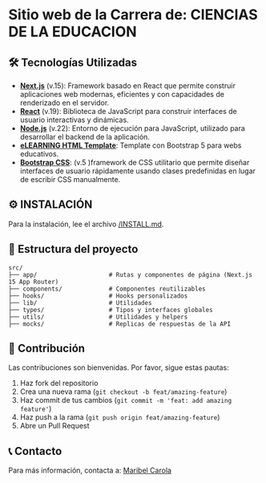 # Sitio web de la Carrera de: CIENCIAS DE LA EDUCACION

## 🛠️ Tecnologías Utilizadas

- [**Next.js**](https://nextjs.org/) (v.15): Framework basado en React que permite construir aplicaciones web modernas, eficientes y con capacidades de renderizado en el servidor.
- [**React**](https://reactjs.org/) (v.19): Biblioteca de JavaScript para construir interfaces de usuario interactivas y dinámicas.
- [**Node.js**](https://nodejs.org/) (v.22): Entorno de ejecución para JavaScript, utilizado para desarrollar el backend de la aplicación.
- [**eLEARNING HTML Template**](https://themewagon.github.io/elearning/): Template con Bootstrap 5 para webs educativos.
- [**Bootstrap CSS**](https://tailwindcss.com/): (v.5 )framework de CSS utilitario que permite diseñar interfaces de usuario rápidamente usando clases predefinidas en lugar de escribir CSS manualmente.

## ⚙️ INSTALACIÓN  
Para la instalación, lee el archivo [/INSTALL.md](./INSTALL.md).


## 📁 Estructura del proyecto

```
src/
├── app/                    # Rutas y componentes de página (Next.js 15 App Router)
├── components/             # Componentes reutilizables
├── hooks/                  # Hooks personalizados
├── lib/                    # Utilidades
├── types/                  # Tipos y interfaces globales
├── utils/                  # Utilidades y helpers
├── mocks/                  # Replicas de respuestas de la API
```

<!-- ## 🎨 Personalización del diseño

Modifica los archivos en `src/app/globals.css` para personalizar los temas claro y oscuro:

```css
:root {
  --background: #ffffff;
  --foreground: #171717;
  --primary: #f56224; 
  --secondary: #0A02B0;
  --tertiary: #000001;
}

body {
  color: var(--foreground);
  background: var(--background);
  font-family: Arial, Helvetica, sans-serif;
}
``` -->

## 🤝 Contribución

Las contribuciones son bienvenidas. Por favor, sigue estas pautas:

1. Haz fork del repositorio
2. Crea una nueva rama (`git checkout -b feat/amazing-feature`)
3. Haz commit de tus cambios (`git commit -m 'feat: add amazing feature'`)
4. Haz push a la rama (`git push origin feat/amazing-feature`)
5. Abre un Pull Request

## 📞 Contacto

Para más información, contacta a: [Maribel Carola](mailto:m.c.c.mabel21@gmail.com)
